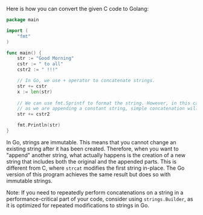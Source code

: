 Here is how you can convert the given C code to Golang:

```go
package main

import (
    "fmt"
)

func main() {
    str := "Good Morning"
    cstr := " to all"
    cstr2 := " !!!"

    // In Go, we use + operator to concatenate strings.
    str += cstr
    x := len(str)
    
    // We can use fmt.Sprintf to format the string. However, in this case,
    // as we are appending a constant string, simple concatenation will work fine.
    str += cstr2

    fmt.Println(str)
}
```

In Go, strings are immutable. This means that you cannot change an existing string after it has been created. Therefore, when you want to "append" another string, what actually happens is the creation of a new string that includes both the original and the appended parts. This is different from C, where `strcat` modifies the first string in-place. The Go version of this program achieves the same result but does so with immutable strings.

Note: If you need to repeatedly perform concatenations on a string in a performance-critical part of your code, consider using `strings.Builder`, as it is optimized for repeated modifications to strings in Go.
